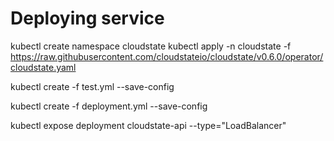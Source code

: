 # Deploying service
kubectl create namespace cloudstate
kubectl apply -n cloudstate -f https://raw.githubusercontent.com/cloudstateio/cloudstate/v0.6.0/operator/cloudstate.yaml

kubectl create -f test.yml --save-config

kubectl create -f deployment.yml --save-config

kubectl expose deployment cloudstate-api --type="LoadBalancer"